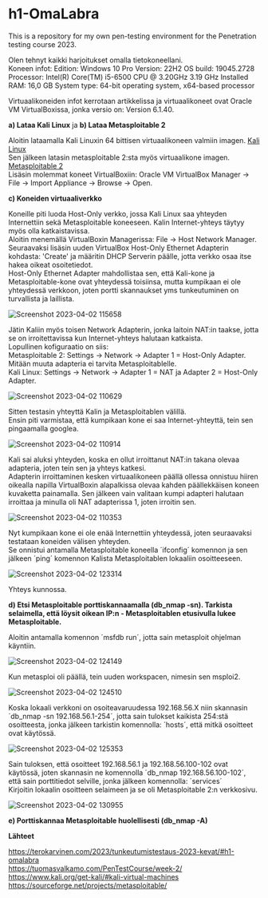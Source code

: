 # h1-OmaLabra
This is a repository for my own pen-testing environment for the Penetration testing course 2023.

Olen tehnyt kaikki harjoitukset omalla tietokoneellani. </br>
Koneen infot:
Edition: Windows 10 Pro
Version: 22H2
OS build: 19045.2728
Processor: Intel(R) Core(TM) i5-6500 CPU @ 3.20GHz   3.19 GHz
Installed RAM: 16,0 GB
System type: 64-bit operating system, x64-based processor

Virtuaalikoneiden infot kerrotaan artikkelissa ja virtuaalikoneet ovat Oracle VM VirtualBoxissa, jonka versio on: Version 6.1.40.

__a) Lataa Kali Linux__ ja __b) Lataa Metasploitable 2__

Aloitin lataamalla Kali Linuxin 64 bittisen virtuaalikoneen valmiin imagen. [Kali Linux](https://www.kali.org/get-kali/#kali-virtual-machines) </br>
Sen jälkeen latasin metasploitable 2:sta myös virtuaalikone imagen. [Metasploitable 2](https://sourceforge.net/projects/metasploitable/) </br>
Lisäsin molemmat koneet VirtualBoxiin: Oracle VM VirtualBox Manager -> File -> Import Appliance -> Browse -> Open.

__c) Koneiden virtuaaliverkko__

Koneille piti luoda Host-Only verkko, jossa Kali Linux saa yhteyden Internettiin sekä Metasploitable koneeseen. Kalin Internet-yhteys täytyy myös olla katkaistavissa. </br>
Aloitin menemällä VirtualBoxin Managerissa: File -> Host Network Manager. </br>
Seuraavaksi lisäsin uuden VirtualBox Host-Only Ethernet Adapterin kohdasta: 'Create' ja määritin DHCP Serverin päälle, jotta verkko osaa itse hakea oikeat osoitetiedot. </br>
Host-Only Ethernet Adapter mahdollistaa sen, että Kali-kone ja Metasploitable-kone ovat yhteydessä toisiinsa, mutta kumpikaan ei ole yhteydessä verkkoon, joten portti skannaukset yms tunkeutuminen on turvallista ja laillista. </br>

![Screenshot 2023-04-02 115658](https://user-images.githubusercontent.com/116954333/229343980-d7f5484c-9f43-4b4c-b2b6-8a1dc169ddb7.png)

Jätin Kaliin myös toisen Network Adapterin, jonka laitoin NAT:in taakse, jotta se on irroitettavissa kun Internet-yhteys halutaan katkaista. </br>
Lopullinen kofiguraatio on siis: </br>
Metasploitable 2: Settings -> Network -> Adapter 1 = Host-Only Adapter. Mitään muuta adapteria ei tarvita Metasploitablelle. </br>
Kali Linux: Settings -> Network -> Adapter 1 = NAT ja Adapter 2 = Host-Only Adapter. 

![Screenshot 2023-04-02 110629](https://user-images.githubusercontent.com/116954333/229343997-d1135a28-9e1a-4cea-b6f0-538578194af0.png)

Sitten testasin yhteyttä Kalin ja Metasploitablen välillä.  </br>
Ensin piti varmistaa, että kumpikaan kone ei saa Internet-yhteyttä, tein sen pingaamalla googlea.  </br>

![Screenshot 2023-04-02 110914](https://user-images.githubusercontent.com/116954333/229344327-a04f471c-7816-469f-aef2-14e3ccb472f0.png)

Kali sai aluksi yhteyden, koska en ollut irroittanut NAT:in takana olevaa adapteria, joten tein sen ja yhteys katkesi.  </br>
Adapterin irroittaminen kesken virtuaalikoneen päällä ollessa onnistuu hiiren oikealla napilla VirtualBoxin alapalkissa olevaa kahden päällekkäisen koneen kuvaketta painamalla. Sen jälkeen vain valitaan kumpi adapteri halutaan irroittaa ja minulla oli NAT adapterissa 1, joten irroitin sen.

![Screenshot 2023-04-02 110353](https://user-images.githubusercontent.com/116954333/229344302-fc1fd08d-4528-49cd-8737-1957821f7c00.png)

Nyt kumpikaan kone ei ole enää Internettiin yhteydessä, joten seuraavaksi testataan koneiden välisen yhteyden.  </br>
Se onnistui antamalla Metasploitable koneella ´ifconfig´ komennon ja sen jälkeen ´ping´ komennon Kalista Metasploitablen lokaaliin osoitteeseen. </br>

![Screenshot 2023-04-02 123314](https://user-images.githubusercontent.com/116954333/229344672-a6f0f582-5e6e-484d-89f6-fcd617ec0106.png)

Yhteys kunnossa.

__d) Etsi Metasploitable porttiskannaamalla (db_nmap -sn). Tarkista selaimella, että löysit oikean IP:n - Metasploitablen etusivulla lukee Metasploitable.__

Aloitin antamalla komennon ´msfdb run´, jotta sain metasploit ohjelman käyntiin. </br>

![Screenshot 2023-04-02 124149](https://user-images.githubusercontent.com/116954333/229345145-803bf742-d8dc-4dfe-b135-2fd1772a3ca9.png)

Kun metasploi oli päällä, tein uuden workspacen, nimesin sen msploi2. </br>

![Screenshot 2023-04-02 124510](https://user-images.githubusercontent.com/116954333/229345279-39a124dc-53a4-4a00-8887-79da73011627.png)

Koska lokaali verkkoni on osoiteavaruudessa 192.168.56.X niin skannasin ´db_nmap -sn 192.168.56.1-254´, jotta sain tulokset kaikista 254:stä osoitteesta, jonka jälkeen tarkistin komennolla: ´hosts´, että mitkä osoitteet ovat käytössä.

![Screenshot 2023-04-02 125353](https://user-images.githubusercontent.com/116954333/229345656-b88741ad-0bd5-419e-baf6-2ce00b064436.png)

Sain tuloksen, että osoitteet 192.168.56.1 ja 192.168.56.100-102 ovat käytössä, joten skannasin ne komennolla ´db_nmap 192.168.56.100-102´, että sain porttitiedot selville, jonka jälkeen komennolla: ´services´ </br>
Kirjoitin lokaalin osoitteen selaimeen ja se oli Metasploitable 2:n verkkosivu.

![Screenshot 2023-04-02 130955](https://user-images.githubusercontent.com/116954333/229346709-ec216f29-c6ce-4986-8ffd-e005d4911f51.png)

__e) Porttiskannaa Metasploitable huolellisesti (db_nmap -A)__






















__Lähteet__

https://terokarvinen.com/2023/tunkeutumistestaus-2023-kevat/#h1-omalabra </br>
https://tuomasvalkamo.com/PenTestCourse/week-2/ </br>
https://www.kali.org/get-kali/#kali-virtual-machines </br>
https://sourceforge.net/projects/metasploitable/ </br>





